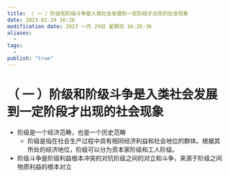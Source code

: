 ```yaml
---
title: （ 一 ）阶级和阶级斗争是入类社会发展到一定阶段才出现的社会现象
date: 2023-01-29 16:26
modification date: 2023 一月 29日 星期日 16:26:36
aliases:
  - 
tags:
  - 
publish: "true"
---
```


# （ 一 ）阶级和阶级斗争是入类社会发展到一定阶段才出现的社会现象

- 阶级是一个经济范畴，也是一个历史范畴
	- 阶级是指在社会生产过程中具有相同经济利益和社会地位的群体。根据其所处的经济地位，阶级可以分为资本家阶级和工人阶级。
- 阶级斗争是阶级利益根本冲突的对抗阶级之间的对立和斗争，来源于阶级之间物质利益的根本对立
